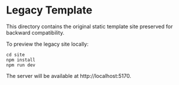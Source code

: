 # Legacy Template

This directory contains the original static template site preserved for backward compatibility.

To preview the legacy site locally:

```
cd site
npm install
npm run dev
```

The server will be available at http://localhost:5170.
